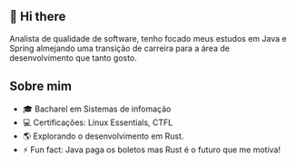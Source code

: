 ## 👋 Hi there

Analista de qualidade de software, tenho focado meus estudos em Java e Spring almejando uma transição de carreira para a área de desenvolvimento que tanto gosto.

## Sobre mim
* 🎓 Bacharel em Sistemas de infomação
* 💻 Certificações: Linux Essentials, CTFL
* 🌎 Explorando o desenvolvimento em Rust.
* ⚡ Fun fact: Java paga os boletos mas Rust é o futuro que me motiva!
